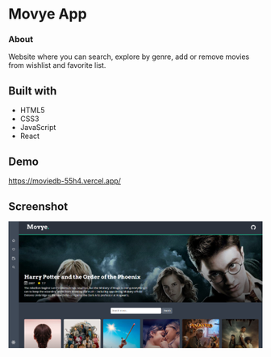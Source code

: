 # Movye App

### About

Website where you can search, explore by genre, add or remove movies from wishlist and favorite list.

## Built with

- HTML5
- CSS3
- JavaScript
- React

## Demo

https://moviedb-55h4.vercel.app/

## Screenshot

![alt text](https://github.com/nicoc12024/moviedb/blob/master/public/movie.png)
